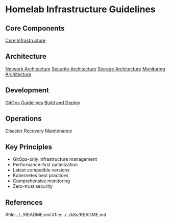 # Homelab Infrastructure Guidelines

## Core Components

[Core Infrastructure](0-core/infrastructure.prompt.md)

## Architecture

[Network Architecture](1-architecture/network.prompt.md) [Security Architecture](1-architecture/security.prompt.md)
[Storage Architecture](1-architecture/storage.prompt.md) [Monitoring Architecture](1-architecture/monitoring.prompt.md)

## Development

[GitOps Guidelines](2-development/gitops.prompt.md) [Build and Deploy](2-development/build.prompt.md)

## Operations

[Disaster Recovery](3-operations/disaster-recovery.prompt.md) [Maintenance](3-operations/maintenance.prompt.md)

## Key Principles

- GitOps-only infrastructure management
- Performance-first optimization
- Latest compatible versions
- Kubernetes best practices
- Comprehensive monitoring
- Zero-trust security

## References

#file:../../README.md #file:../../k8s/README.md
